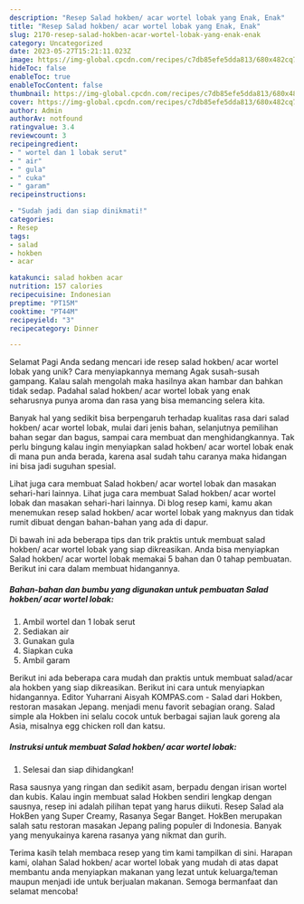 ```yaml
---
description: "Resep Salad hokben/ acar wortel lobak yang Enak, Enak"
title: "Resep Salad hokben/ acar wortel lobak yang Enak, Enak"
slug: 2170-resep-salad-hokben-acar-wortel-lobak-yang-enak-enak
category: Uncategorized
date: 2023-05-27T15:21:11.023Z
image: https://img-global.cpcdn.com/recipes/c7db85efe5dda813/680x482cq70/salad-hokben-acar-wortel-lobak-foto-resep-utama.jpg
hideToc: false
enableToc: true
enableTocContent: false
thumbnail: https://img-global.cpcdn.com/recipes/c7db85efe5dda813/680x482cq70/salad-hokben-acar-wortel-lobak-foto-resep-utama.jpg
cover: https://img-global.cpcdn.com/recipes/c7db85efe5dda813/680x482cq70/salad-hokben-acar-wortel-lobak-foto-resep-utama.jpg
author: Admin
authorAv: notfound
ratingvalue: 3.4
reviewcount: 3
recipeingredient:
- " wortel dan 1 lobak serut"
- " air"
- " gula"
- " cuka"
- " garam"
recipeinstructions:

- "Sudah jadi dan siap dinikmati!"
categories:
- Resep
tags:
- salad
- hokben
- acar

katakunci: salad hokben acar 
nutrition: 157 calories
recipecuisine: Indonesian
preptime: "PT15M"
cooktime: "PT44M"
recipeyield: "3"
recipecategory: Dinner

---
```



Selamat Pagi Anda sedang mencari ide resep salad hokben/ acar wortel lobak yang unik? Cara menyiapkannya memang Agak susah-susah gampang. Kalau salah mengolah maka hasilnya akan hambar dan bahkan tidak sedap. Padahal salad hokben/ acar wortel lobak yang enak seharusnya punya aroma dan rasa yang bisa memancing selera kita.


Banyak hal yang sedikit bisa berpengaruh terhadap kualitas rasa dari salad hokben/ acar wortel lobak, mulai dari jenis bahan, selanjutnya pemilihan bahan segar dan bagus, sampai cara membuat dan menghidangkannya. Tak perlu bingung kalau ingin menyiapkan salad hokben/ acar wortel lobak enak di mana pun anda berada, karena asal sudah tahu caranya maka hidangan ini bisa jadi suguhan spesial.

Lihat juga cara membuat Salad hokben/ acar wortel lobak dan masakan sehari-hari lainnya. Lihat juga cara membuat Salad hokben/ acar wortel lobak dan masakan sehari-hari lainnya. Di blog resep kami, kamu akan menemukan resep salad hokben/ acar wortel lobak yang maknyus dan tidak rumit dibuat dengan bahan-bahan yang ada di dapur.


Di bawah ini ada beberapa tips dan trik praktis untuk membuat salad hokben/ acar wortel lobak yang siap dikreasikan. Anda bisa menyiapkan Salad hokben/ acar wortel lobak memakai 5 bahan dan 0 tahap pembuatan. Berikut ini cara dalam membuat hidangannya.

<!--inarticleads1-->

##### Bahan-bahan dan bumbu yang digunakan untuk pembuatan Salad hokben/ acar wortel lobak:

1. Ambil  wortel dan 1 lobak serut
1. Sediakan  air
1. Gunakan  gula
1. Siapkan  cuka
1. Ambil  garam


Berikut ini ada beberapa cara mudah dan praktis untuk membuat salad/acar ala hokben yang siap dikreasikan. Berikut ini cara untuk menyiapkan hidangannya. Editor Yuharrani Aisyah KOMPAS.com - Salad dari Hokben, restoran masakan Jepang. menjadi menu favorit sebagian orang. Salad simple ala Hokben ini selalu cocok untuk berbagai sajian lauk goreng ala Asia, misalnya egg chicken roll dan katsu. 

<!--inarticleads2-->

##### Instruksi untuk membuat Salad hokben/ acar wortel lobak:


1. Selesai dan siap dihidangkan!

Rasa sausnya yang ringan dan sedikit asam, berpadu dengan irisan wortel dan kubis. Kalau ingin membuat salad Hokben sendiri lengkap dengan sausnya, resep ini adalah pilihan tepat yang harus diikuti. Resep Salad ala HokBen yang Super Creamy, Rasanya Segar Banget. HokBen merupakan salah satu restoran masakan Jepang paling populer di Indonesia. Banyak yang menyukainya karena rasanya yang nikmat dan gurih. 

Terima kasih telah membaca resep yang tim kami tampilkan di sini. Harapan kami, olahan Salad hokben/ acar wortel lobak yang mudah di atas dapat membantu anda menyiapkan makanan yang lezat untuk keluarga/teman maupun menjadi ide untuk berjualan makanan. Semoga bermanfaat dan selamat mencoba!
